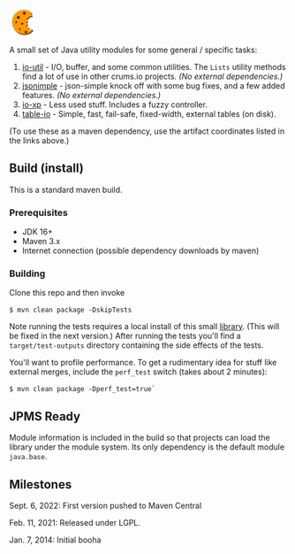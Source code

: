 <img src="./logo.png"/>

A small set of Java utility modules for some general / specific tasks:

1. [io-util](./io-util.md) - I/O, buffer, and some common utilities. The `Lists` utility methods find a lot of use in other crums.io projects. *(No external dependencies.)*
2. [jsonimple](./jsonimple.md) - json-simple knock off with some bug fixes, and a few added features. *(No external dependencies.)*
3. [io-xp](./io-xp.md) - Less used stuff. Includes a fuzzy controller.
4. [table-io](./table-io.md) - Simple, fast, fail-safe, fixed-width, external tables (on disk).

(To use these as a maven dependency, use the artifact coordinates listed in the links above.)

## Build (install)

This is a standard maven build.

### Prerequisites

* JDK 16+
* Maven 3.x
* Internet connection (possible dependency downloads by maven)

### Building

Clone this repo and then invoke

```
$ mvn clean package -DskipTests
```

Note running the tests requires a local install of this small [library](https://github.com/gnahraf/junit-io). 
(This will be fixed in the next version.) After running the tests you'll find a `target/test-outputs` directory containing the side effects of the tests.

You'll want to profile performance. To get a rudimentary idea for stuff like external merges, include the `perf_test` switch (takes about 2 minutes):

```
$ mvn clean package -Dperf_test=true`
```

## JPMS Ready

Module information is included in the build so that projects can load the library under the module system.
Its only dependency is the default module `java.base`.


## Milestones

Sept. 6, 2022: First version pushed to Maven Central

Feb. 11, 2021: Released under LGPL.

Jan. 7, 2014: Initial booha


  
  
  

